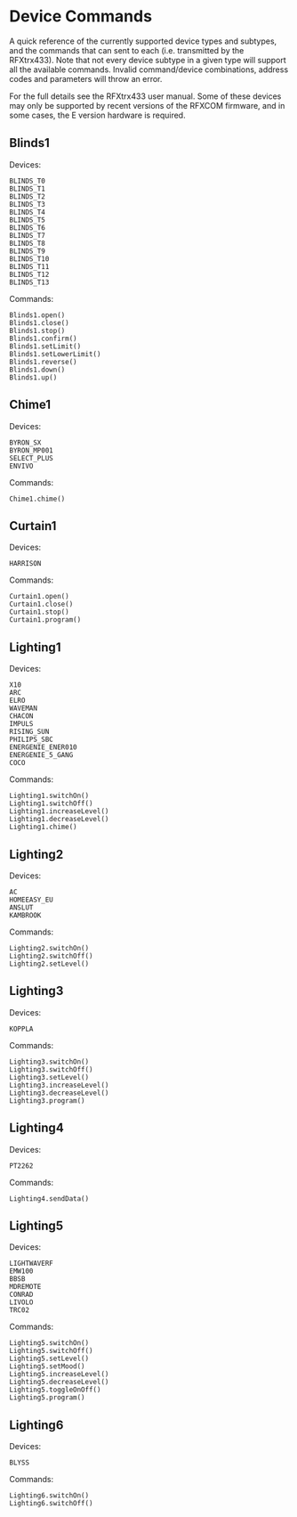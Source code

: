 Device Commands
===============

A quick reference of the currently supported device types and subtypes, and the commands that can sent to each
(i.e. transmitted by the RFXtrx433). Note that not every device subtype in a given type will support
all the available commands. Invalid command/device combinations, address codes and parameters will throw an error.

For the full details see the RFXtrx433 user manual. Some of these devices may only be supported by recent versions of
the RFXCOM firmware, and in some cases, the E version hardware is required.

Blinds1
--------

Devices:

    BLINDS_T0
    BLINDS_T1
    BLINDS_T2
    BLINDS_T3
    BLINDS_T4
    BLINDS_T5
    BLINDS_T6
    BLINDS_T7
    BLINDS_T8
    BLINDS_T9
    BLINDS_T10
    BLINDS_T11
    BLINDS_T12
    BLINDS_T13

Commands:

    Blinds1.open()
    Blinds1.close()
    Blinds1.stop()
    Blinds1.confirm()
    Blinds1.setLimit()
    Blinds1.setLowerLimit()
    Blinds1.reverse()
    Blinds1.down()
    Blinds1.up()

Chime1
---------

Devices:

    BYRON_SX
    BYRON_MP001
    SELECT_PLUS
    ENVIVO
    
Commands:

    Chime1.chime()
    
Curtain1
--------

Devices:
    
    HARRISON

Commands:

    Curtain1.open()
    Curtain1.close()
    Curtain1.stop()
    Curtain1.program()

Lighting1
---------

Devices:

    X10
    ARC
    ELRO
    WAVEMAN
    CHACON
    IMPULS
    RISING_SUN
    PHILIPS_SBC
    ENERGENIE_ENER010
    ENERGENIE_5_GANG
    COCO

Commands:

    Lighting1.switchOn()
    Lighting1.switchOff()
    Lighting1.increaseLevel()
    Lighting1.decreaseLevel()
    Lighting1.chime()
    
Lighting2
---------

Devices:

    AC
    HOMEEASY_EU
    ANSLUT
    KAMBROOK

Commands:

    Lighting2.switchOn()
    Lighting2.switchOff()
    Lighting2.setLevel()

Lighting3
---------

Devices:

    KOPPLA

Commands:

    Lighting3.switchOn()
    Lighting3.switchOff()
    Lighting3.setLevel()
    Lighting3.increaseLevel()
    Lighting3.decreaseLevel()
    Lighting3.program()
    
Lighting4
---------

Devices:

    PT2262

Commands:

    Lighting4.sendData()

Lighting5
---------

Devices:

    LIGHTWAVERF
    EMW100
    BBSB
    MDREMOTE
    CONRAD
    LIVOLO
    TRC02
    
Commands:

    Lighting5.switchOn()
    Lighting5.switchOff()
    Lighting5.setLevel()
    Lighting5.setMood()
    Lighting5.increaseLevel()
    Lighting5.decreaseLevel()
    Lighting5.toggleOnOff()
    Lighting5.program()

Lighting6
---------

Devices:

    BLYSS
    
Commands:

    Lighting6.switchOn()
    Lighting6.switchOff()
